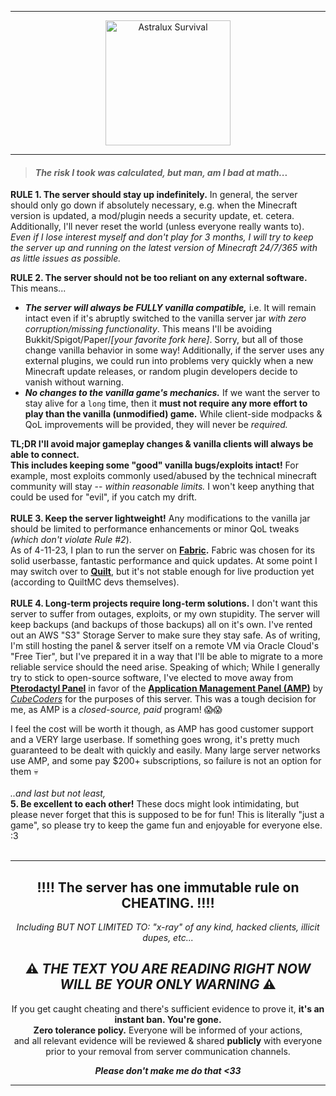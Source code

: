 ----

<div align="center"><img src="https://github.com/N0PEin2012/astralux-mc/blob/81a204443b76dc06f41d52b0a3ee81e9fa89a66a/astralux-survival-logo.png" alt="Astralux Survival" height=200 /></div>

----


>   #### *The risk I took was calculated, but man, am I bad at math...*
>   

**RULE 1. The server should stay up indefinitely.** In general, the server should only go down if absolutely necessary, e.g. when the Minecraft version is updated, a mod/plugin needs a security update, et. cetera. Additionally, I'll never reset the world (unless everyone really wants to). *Even if I lose interest myself and don't play for 3 months, I will try to keep the server up and running on the latest version of Minecraft 24/7/365 with as little issues as possible.*



**RULE 2. The server should not be too reliant on any external software.** This means...

 - ***The server will always be FULLY vanilla compatible,*** i.e. It will remain intact even if it's abruptly switched to the vanilla server jar *with zero corruption/missing functionality*. This means I'll be avoiding Bukkit/Spigot/Paper/*[your favorite fork here]*. Sorry, but all of those change vanilla behavior in some way! Additionally, if the server uses any external plugins, we could run into problems very quickly when a new Minecraft update releases, or random plugin developers decide to vanish without warning.
 - ***No changes to the vanilla game's mechanics.*** If we want the server to stay alive for a `long` time, then it **must not require any more effort to play than the vanilla (unmodified) game.** While client-side modpacks & QoL improvements will be provided, they will never be *required.*

 **TL;DR I'll avoid major gameplay changes & vanilla clients will always be able to connect.**<br>
**This includes keeping some "good" vanilla bugs/exploits intact!** For example, most exploits commonly used/abused by the technical minecraft community will stay -- *within reasonable limits.* I won't keep anything that could be used for "evil", if you catch my drift.
<br>
<br>
**RULE 3. Keep the server lightweight!** Any modifications to the vanilla jar should be limited to performance enhancements or minor QoL tweaks *(which don't violate Rule #2*).  <br>As of 4-11-23, I plan to run the server on **[Fabric](https://fabricmc.net/).** Fabric was chosen for its solid userbasse, fantastic performance and quick updates. At some point I may switch over to **[Quilt](https://quiltmc.org)**, but it's not stable enough for live production yet (according to QuiltMC devs themselves).
<br>
<br>
**RULE 4. Long-term projects require long-term solutions.** I don't want this server to suffer from outages, exploits, or my own stupidity. The server will keep backups (and backups of those backups) all on it's own. I've rented out an AWS "S3" Storage Server to make sure they stay safe. As of writing, I'm still hosting the panel & server itself on a remote VM via Oracle Cloud's "Free Tier", but I've prepared it in a way that I'll be able to migrate to a more reliable service should the need arise. Speaking of which; While I generally try to stick to open-source software, I've elected to move away from **[Pterodactyl Panel](https://pterodactyl.io/)** in favor of the **[Application Management Panel (AMP)](https://cubecoders.com/AMP)** by *[CubeCoders](https://cubecoders.com/)* for the purposes of this server. This was a tough decision for me, as AMP is a *closed-source, paid* program! 😱😱

I feel the cost will be worth it though, as AMP has good customer support and a VERY large userbase. If something goes wrong, it's pretty much guaranteed to be dealt with quickly and easily. Many large server networks use AMP, and some pay $200+ subscriptions, so failure is not an option for them 💀
<br>
<br>
*..and last but not least,* <br>
**5. Be excellent to each other!** These docs might look intimidating, but please never forget that this is supposed to be for fun! This is literally "just a game", so please try to keep the game fun and enjoyable for everyone else. :3
<br>
<br>

---
<h2 align=center>‼️‼️ The server has one immutable rule on CHEATING. ‼️‼️<br></h2>
<em><p align=center>Including BUT NOT LIMITED TO: "x-ray" of any kind, hacked clients, illicit dupes, etc...</p></em>
<h2 align=center>⚠️ <em>THE TEXT YOU ARE READING RIGHT NOW WILL BE YOUR ONLY WARNING</em> ⚠️</h2>
<p align=center>If you get caught cheating and there's sufficient evidence to prove it, <b>it's an instant ban. You're gone.<br>Zero tolerance policy.</b> Everyone will be informed of your actions, <br>and all relevant evidence will be reviewed & shared <b>publicly</b> with everyone <br>prior to your removal from server communication channels.</p>

<p align=center><em><b>Please don't make me do that <33</b></em></p>

 ---
